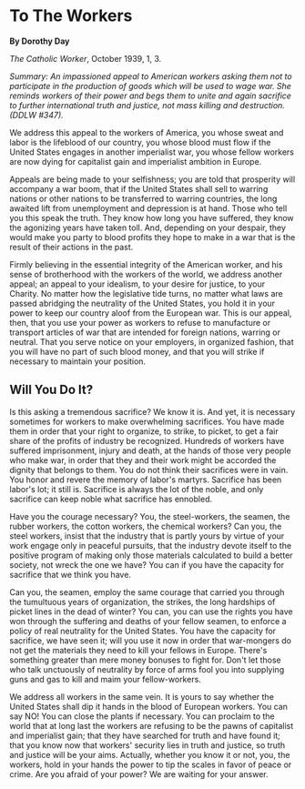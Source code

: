 To The Workers
==============

**By Dorothy Day**

*The Catholic Worker*, October 1939, 1, 3.

*Summary: An impassioned appeal to American workers asking them not to
participate in the production of goods which will be used to wage war.
She reminds workers of their power and begs them to unite and again
sacrifice to further international truth and justice, not mass killing
and destruction. (DDLW \#347).*

We address this appeal to the workers of America, you whose sweat and
labor is the lifeblood of our country, you whose blood must flow if the
United States engages in another imperialist war, you whose fellow
workers are now dying for capitalist gain and imperialist ambition in
Europe.

Appeals are being made to your selfishness; you are told that prosperity
will accompany a war boom, that if the United States shall sell to
warring nations or other nations to be transferred to warring countries,
the long awaited lift from unemployment and depression is at hand. Those
who tell you this speak the truth. They know how long you have suffered,
they know the agonizing years have taken toll. And, depending on your
despair, they would make you party to blood profits they hope to make in
a war that is the result of their actions in the past.

Firmly believing in the essential integrity of the American worker, and
his sense of brotherhood with the workers of the world, we address
another appeal; an appeal to your idealism, to your desire for justice,
to your Charity. No matter how the legislative tide turns, no matter
what laws are passed abridging the neutrality of the United States, you
hold it in your power to keep our country aloof from the European war.
This is our appeal, then, that you use your power as workers to refuse
to manufacture or transport articles of war that are intended for
foreign nations, warring or neutral. That you serve notice on your
employers, in organized fashion, that you will have no part of such
blood money, and that you will strike if necessary to maintain your
position.

Will You Do It?
---------------

Is this asking a tremendous sacrifice? We know it is. And yet, it is
necessary sometimes for workers to make overwhelming sacrifices. You
have made them in order that your right to organize, to strike, to
picket, to get a fair share of the profits of industry be recognized.
Hundreds of workers have suffered imprisonment, injury and death, at the
hands of those very people who make war, in order that they and their
work might be accorded the dignity that belongs to them. You do not
think their sacrifices were in vain. You honor and revere the memory of
labor's martyrs. Sacrifice has been labor's lot; it still is. Sacrifice
is always the lot of the noble, and only sacrifice can keep noble what
sacrifice has ennobled.

Have you the courage necessary? You, the steel-workers, the seamen, the
rubber workers, the cotton workers, the chemical workers? Can you, the
steel workers, insist that the industry that is partly yours by virtue
of your work engage only in peaceful pursuits, that the industry devote
itself to the positive program of making only those materials calculated
to build a better society, not wreck the one we have? You can if you
have the capacity for sacrifice that we think you have.

Can you, the seamen, employ the same courage that carried you through
the tumultuous years of organization, the strikes, the long hardships of
picket lines in the dead of winter? You can, you can use the rights you
have won through the suffering and deaths of your fellow seamen, to
enforce a policy of real neutrality for the United States. You have the
capacity for sacrifice, we have seen it; will you use it now in order
that war-mongers do not get the materials they need to kill your fellows
in Europe. There's something greater than mere money bonuses to fight
for. Don't let those who talk unctuously of neutrality by force of arms
fool you into supplying guns and gas to kill and maim your
fellow-workers.

We address all workers in the same vein. It is yours to say whether the
United States shall dip it hands in the blood of European workers. You
can say NO! You can close the plants if necessary. You can proclaim to
the world that at long last the workers are refusing to be the pawns of
capitalist and imperialist gain; that they have searched for truth and
have found it; that you know now that workers' security lies in truth
and justice, so truth and justice will be your aims. Actually, whether
you know it or not, you, the workers, hold in your hands the power to
tip the scales in favor of peace or crime. Are you afraid of your power?
We are waiting for your answer.
